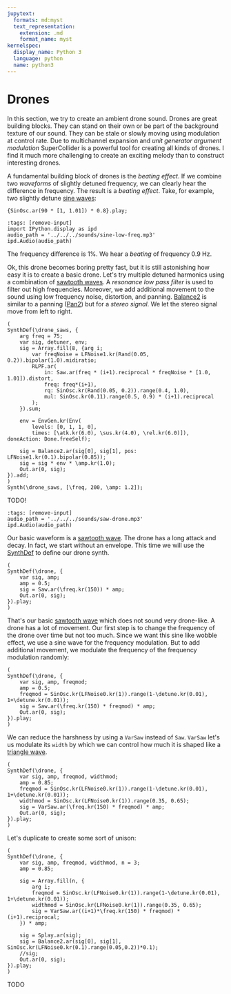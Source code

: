 ```yaml
---
jupytext:
  formats: md:myst
  text_representation:
    extension: .md
    format_name: myst
kernelspec:
  display_name: Python 3
  language: python
  name: python3
---
```


# Drones

In this section, we try to create an ambient drone sound.
Drones are great building blocks.
They can stand on their own or be part of the background texture of our sound.
They can be stale or slowly moving using modulation at control rate.
Due to multichannel expansion and *unit generator argument modulation* SuperCollider is a powerful tool for creating all kinds of drones.
I find it much more challenging to create an exciting melody than to construct interesting drones.

A fundamental building block of drones is the *beating effect*.
If we combine two *waveforms* of slightly detuned frequency, we can clearly hear the difference in frequency.
The result is a *beating effect*.
Take, for example, two slightly detune [sine waves](sec-sine-wave):

```isc
{SinOsc.ar(90 * [1, 1.01]) * 0.8}.play;
```

```{code-cell} python3
:tags: [remove-input]
import IPython.display as ipd
audio_path = '../../../sounds/sine-low-freq.mp3'
ipd.Audio(audio_path)
```

The frequency difference is 1%.
We hear a *beating* of frequency $0.9$ Hz.

Ok, this drone becomes boring pretty fast, but it is still astonishing how easy it is to create a basic drone.
Let's try multiple detuned harmonics using a combination of [sawtooth waves](sec-sawtooth-wave).
A *resonance low pass filter* is used to filter out high frequencies.
Moreover, we add additional movement to the sound using low frequency noise, distortion, and panning.
[Balance2](https://doc.sccode.org/Classes/Balance2.html) is similar to a panning ([Pan2](https://doc.sccode.org/Classes/Pan2.html)) but for a *stereo signal*.
We let the stereo signal move from left to right.

```isc
(
SynthDef(\drone_saws, {
    arg freq = 75;
    var sig, detuner, env;
    sig = Array.fill(8, {arg i;
        var freqNoise = LFNoise1.kr(Rand(0.05, 0.2)).bipolar(1.0).midiratio;
        RLPF.ar(
            in: Saw.ar(freq * (i+1).reciprocal * freqNoise * [1.0, 1.01]).distort,
            freq: freq*(i+1),
            rq: SinOsc.kr(Rand(0.05, 0.2)).range(0.4, 1.0),
            mul: SinOsc.kr(0.11).range(0.5, 0.9) * (i+1).reciprocal
        );
    }).sum;

    env = EnvGen.kr(Env(
        levels: [0, 1, 1, 0],
        times: [\atk.kr(6.0), \sus.kr(4.0), \rel.kr(6.0)]), doneAction: Done.freeSelf);

    sig = Balance2.ar(sig[0], sig[1], pos: LFNoise1.kr(0.1).bipolar(0.85));
    sig = sig * env * \amp.kr(1.0);
    Out.ar(0, sig);
}).add;
)
Synth(\drone_saws, [\freq, 200, \amp: 1.2]);
```

TODO!

```{code-cell} python3
:tags: [remove-input]
audio_path = '../../../sounds/saw-drone.mp3'
ipd.Audio(audio_path)
```

Our basic waveform is a [sawtooth wave](sec-sawtooth-wave).
The drone has a long attack and decay.
In fact, we start without an envelope.
This time we will use the [SynthDef](https://doc.sccode.org/Classes/SynthDef.html) to define our drone synth.

```isc
(
SynthDef(\drone, {
    var sig, amp;
	amp = 0.5;
	sig = Saw.ar(\freq.kr(150)) * amp;
    Out.ar(0, sig);
}).play;
)
```

That's our basic [sawtooth wave](sec-sawtooth-wave) which does not sound very drone-like.
A drone has a lot of movement.
Our first step is to change the frequency of the drone over time but not too much.
Since we want this sine like wobble effect, we use a sine wave for the frequency modulation.
But to add additional movement, we modulate the frequency of the frequency modulation randomly:

```isc
(
SynthDef(\drone, {
    var sig, amp, freqmod;
	amp = 0.5;
	freqmod = SinOsc.kr(LFNoise0.kr(1)).range(1-\detune.kr(0.01), 1+\detune.kr(0.01));
	sig = Saw.ar(\freq.kr(150) * freqmod) * amp;
	Out.ar(0, sig);
}).play;
)
```

We can reduce the harshness by using a ``VarSaw`` instead of ``Saw``.
``VarSaw`` let's us modulate its ``width`` by which we can control how much it is shaped like a [triangle wave](sec-triangle-wave).

```isc
(
SynthDef(\drone, {
    var sig, amp, freqmod, widthmod;
	amp = 0.85;
	freqmod = SinOsc.kr(LFNoise0.kr(1)).range(1-\detune.kr(0.01), 1+\detune.kr(0.01));
	widthmod = SinOsc.kr(LFNoise0.kr(1)).range(0.35, 0.65);
	sig = VarSaw.ar(\freq.kr(150) * freqmod) * amp;
	Out.ar(0, sig);
}).play;
)
```

Let's duplicate to create some sort of unison:

```isc
(
SynthDef(\drone, {
    var sig, amp, freqmod, widthmod, n = 3;
	amp = 0.85;

	sig = Array.fill(n, {
		arg i;
		freqmod = SinOsc.kr(LFNoise0.kr(1)).range(1-\detune.kr(0.01), 1+\detune.kr(0.01));
		widthmod = SinOsc.kr(LFNoise0.kr(1)).range(0.35, 0.65);
		sig = VarSaw.ar((i+1)*\freq.kr(150) * freqmod) * (i+1).reciprocal;
	}) * amp;

	sig = Splay.ar(sig);
	sig = Balance2.ar(sig[0], sig[1], SinOsc.kr(LFNoise0.kr(0.1).range(0.05,0.2))*0.1);
    //sig;
	Out.ar(0, sig);
}).play;
)
```

TODO